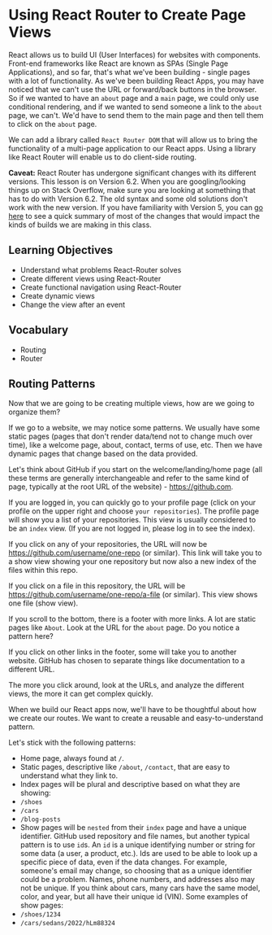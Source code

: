 # Using React Router to Create Page Views

React allows us to build UI (User Interfaces) for websites with components. Front-end frameworks like React are known as SPAs (Single Page Applications), and so far, that's what we've been building - single pages with a lot of functionality. As we've been building React Apps, you may have noticed that we can't use the URL or forward/back buttons in the browser. So if we wanted to have an `about` page and a `main` page, we could only use conditional rendering, and if we wanted to send someone a link to the `about` page, we can't. We'd have to send them to the main page and then tell them to click on the `about` page.

We can add a library called `React Router DOM` that will allow us to bring the functionality of a multi-page application to our React apps. Using a library like React Router will enable us to do client-side routing.

**Caveat:** React Router has undergone significant changes with its different versions. This lesson is on Version 6.2. When you are googling/looking things up on Stack Overflow, make sure you are looking at something that has to do with Version 6.2. The old syntax and some old solutions don't work with the new version. If you have familiarity with Version 5, you can [go here](https://github.com/joinpursuit/react-router-v5-to-v6) to see a quick summary of most of the changes that would impact the kinds of builds we are making in this class.

## Learning Objectives

- Understand what problems React-Router solves
- Create different views using React-Router
- Create functional navigation using React-Router
- Create dynamic views
- Change the view after an event

## Vocabulary

- Routing
- Router

## Routing Patterns

Now that we are going to be creating multiple views, how are we going to organize them?

If we go to a website, we may notice some patterns. We usually have some static pages (pages that don't render data/tend not to change much over time), like a welcome page, about, contact, terms of use, etc. Then we have dynamic pages that change based on the data provided.

Let's think about GitHub if you start on the welcome/landing/home page (all these terms are generally interchangeable and refer to the same kind of page, typically at the root URL of the website) - https://github.com.

If you are logged in, you can quickly go to your profile page (click on your profile on the upper right and choose `your repositories`). The profile page will show you a list of your repositories. This view is usually considered to be an `index` view. (If you are not logged in, please log in to see the index).

If you click on any of your repositories, the URL will now be https://github.com/username/one-repo (or similar). This link will take you to a show view showing your one repository but now also a new index of the files within this repo.

If you click on a file in this repository, the URL will be https://github.com/username/one-repo/a-file (or similar). This view shows one file (show view).

If you scroll to the bottom, there is a footer with more links. A lot are static pages like `About`. Look at the URL for the `about` page. Do you notice a pattern here?

If you click on other links in the footer, some will take you to another website. GitHub has chosen to separate things like documentation to a different URL.

The more you click around, look at the URLs, and analyze the different views, the more it can get complex quickly.

When we build our React apps now, we'll have to be thoughtful about how we create our routes. We want to create a reusable and easy-to-understand pattern.

Let's stick with the following patterns:

- Home page, always found at `/`.
- Static pages, descriptive like `/about`, `/contact`, that are easy to understand what they link to.
- Index pages will be plural and descriptive based on what they are showing:
- `/shoes`
- `/cars`
- `/blog-posts`
- Show pages will be `nested` from their `index` page and have a unique identifier. GitHub used repository and file names, but another typical pattern is to use `id`s. An `id` is a unique identifying number or string for some data (a user, a product, etc.). Ids are used to be able to look up a specific piece of data, even if the data changes. For example, someone's email may change, so choosing that as a unique identifier could be a problem. Names, phone numbers, and addresses also may not be unique. If you think about cars, many cars have the same model, color, and year, but all have their unique id (VIN). Some examples of show pages:
- `/shoes/1234`
- `/cars/sedans/2022/hLm88324`
